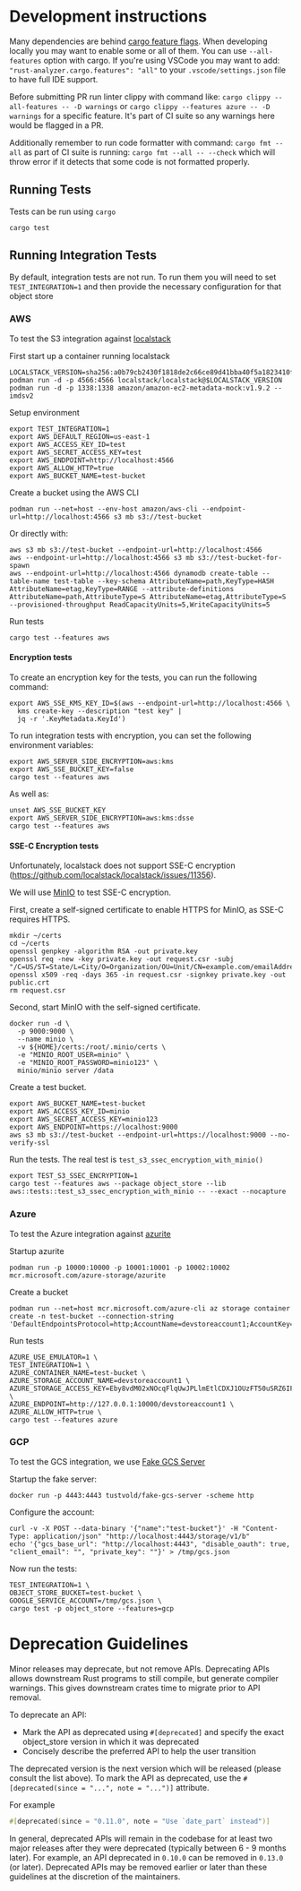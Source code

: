 <!---
  Licensed to the Apache Software Foundation (ASF) under one
  or more contributor license agreements.  See the NOTICE file
  distributed with this work for additional information
  regarding copyright ownership.  The ASF licenses this file
  to you under the Apache License, Version 2.0 (the
  "License"); you may not use this file except in compliance
  with the License.  You may obtain a copy of the License at

    http://www.apache.org/licenses/LICENSE-2.0

  Unless required by applicable law or agreed to in writing,
  software distributed under the License is distributed on an
  "AS IS" BASIS, WITHOUT WARRANTIES OR CONDITIONS OF ANY
  KIND, either express or implied.  See the License for the
  specific language governing permissions and limitations
  under the License.
-->

# Development instructions

Many dependencies are behind [cargo feature flags](https://doc.rust-lang.org/cargo/reference/features.html). When developing locally you may want to enable some or all of them. You can use `--all-features` option with cargo. If you're using VSCode you may want to add: `"rust-analyzer.cargo.features": "all"` to your `.vscode/settings.json` file to have full IDE support.

Before submitting PR run linter clippy with command like: `cargo clippy --all-features -- -D warnings` or `cargo clippy --features azure -- -D warnings` for a specific feature. It's part of CI suite so any warnings here would be flagged in a PR.

Additionally remember to run code formatter with command: `cargo fmt --all` as part of CI suite is running: `cargo fmt --all -- --check` which will throw error if it detects that some code is not formatted properly.

## Running Tests

Tests can be run using `cargo`

```shell
cargo test
```

## Running Integration Tests

By default, integration tests are not run. To run them you will need to set `TEST_INTEGRATION=1` and then provide the
necessary configuration for that object store

### AWS

To test the S3 integration against [localstack](https://localstack.cloud/)

First start up a container running localstack

```shell
LOCALSTACK_VERSION=sha256:a0b79cb2430f1818de2c66ce89d41bba40f5a1823410f5a7eaf3494b692eed97
podman run -d -p 4566:4566 localstack/localstack@$LOCALSTACK_VERSION
podman run -d -p 1338:1338 amazon/amazon-ec2-metadata-mock:v1.9.2 --imdsv2
```

Setup environment

```shell
export TEST_INTEGRATION=1
export AWS_DEFAULT_REGION=us-east-1
export AWS_ACCESS_KEY_ID=test
export AWS_SECRET_ACCESS_KEY=test
export AWS_ENDPOINT=http://localhost:4566
export AWS_ALLOW_HTTP=true
export AWS_BUCKET_NAME=test-bucket
```

Create a bucket using the AWS CLI

```shell
podman run --net=host --env-host amazon/aws-cli --endpoint-url=http://localhost:4566 s3 mb s3://test-bucket
```

Or directly with:

```shell
aws s3 mb s3://test-bucket --endpoint-url=http://localhost:4566
aws --endpoint-url=http://localhost:4566 s3 mb s3://test-bucket-for-spawn
aws --endpoint-url=http://localhost:4566 dynamodb create-table --table-name test-table --key-schema AttributeName=path,KeyType=HASH AttributeName=etag,KeyType=RANGE --attribute-definitions AttributeName=path,AttributeType=S AttributeName=etag,AttributeType=S --provisioned-throughput ReadCapacityUnits=5,WriteCapacityUnits=5
```

Run tests

```shell
cargo test --features aws
```

#### Encryption tests

To create an encryption key for the tests, you can run the following command:

```shell
export AWS_SSE_KMS_KEY_ID=$(aws --endpoint-url=http://localhost:4566 \
  kms create-key --description "test key" |
  jq -r '.KeyMetadata.KeyId')
```

To run integration tests with encryption, you can set the following environment variables:

```shell
export AWS_SERVER_SIDE_ENCRYPTION=aws:kms
export AWS_SSE_BUCKET_KEY=false
cargo test --features aws
```

As well as:

```shell
unset AWS_SSE_BUCKET_KEY
export AWS_SERVER_SIDE_ENCRYPTION=aws:kms:dsse
cargo test --features aws
```

#### SSE-C Encryption tests

Unfortunately, localstack does not support SSE-C encryption (https://github.com/localstack/localstack/issues/11356).

We will use [MinIO](https://min.io/docs/minio/container/operations/server-side-encryption.html) to test SSE-C encryption.

First, create a self-signed certificate to enable HTTPS for MinIO, as SSE-C requires HTTPS.

```shell
mkdir ~/certs
cd ~/certs
openssl genpkey -algorithm RSA -out private.key
openssl req -new -key private.key -out request.csr -subj "/C=US/ST=State/L=City/O=Organization/OU=Unit/CN=example.com/emailAddress=email@example.com"
openssl x509 -req -days 365 -in request.csr -signkey private.key -out public.crt
rm request.csr
```

Second, start MinIO with the self-signed certificate.

```shell
docker run -d \
  -p 9000:9000 \
  --name minio \
  -v ${HOME}/certs:/root/.minio/certs \
  -e "MINIO_ROOT_USER=minio" \
  -e "MINIO_ROOT_PASSWORD=minio123" \
  minio/minio server /data
```

Create a test bucket.

```shell
export AWS_BUCKET_NAME=test-bucket
export AWS_ACCESS_KEY_ID=minio
export AWS_SECRET_ACCESS_KEY=minio123
export AWS_ENDPOINT=https://localhost:9000
aws s3 mb s3://test-bucket --endpoint-url=https://localhost:9000 --no-verify-ssl
```

Run the tests. The real test is `test_s3_ssec_encryption_with_minio()`

```shell
export TEST_S3_SSEC_ENCRYPTION=1
cargo test --features aws --package object_store --lib aws::tests::test_s3_ssec_encryption_with_minio -- --exact --nocapture
```

### Azure

To test the Azure integration
against [azurite](https://docs.microsoft.com/en-us/azure/storage/common/storage-use-azurite?tabs=visual-studio)

Startup azurite

```shell
podman run -p 10000:10000 -p 10001:10001 -p 10002:10002 mcr.microsoft.com/azure-storage/azurite
```

Create a bucket

```shell
podman run --net=host mcr.microsoft.com/azure-cli az storage container create -n test-bucket --connection-string 'DefaultEndpointsProtocol=http;AccountName=devstoreaccount1;AccountKey=Eby8vdM02xNOcqFlqUwJPLlmEtlCDXJ1OUzFT50uSRZ6IFsuFq2UVErCz4I6tq/K1SZFPTOtr/KBHBeksoGMGw==;BlobEndpoint=http://127.0.0.1:10000/devstoreaccount1;QueueEndpoint=http://127.0.0.1:10001/devstoreaccount1;'
```

Run tests

```shell
AZURE_USE_EMULATOR=1 \
TEST_INTEGRATION=1 \
AZURE_CONTAINER_NAME=test-bucket \
AZURE_STORAGE_ACCOUNT_NAME=devstoreaccount1 \
AZURE_STORAGE_ACCESS_KEY=Eby8vdM02xNOcqFlqUwJPLlmEtlCDXJ1OUzFT50uSRZ6IFsuFq2UVErCz4I6tq/K1SZFPTOtr/KBHBeksoGMGw== \
AZURE_ENDPOINT=http://127.0.0.1:10000/devstoreaccount1 \
AZURE_ALLOW_HTTP=true \
cargo test --features azure
```

### GCP

To test the GCS integration, we use [Fake GCS Server](https://github.com/fsouza/fake-gcs-server)

Startup the fake server:

```shell
docker run -p 4443:4443 tustvold/fake-gcs-server -scheme http
```

Configure the account:
```shell
curl -v -X POST --data-binary '{"name":"test-bucket"}' -H "Content-Type: application/json" "http://localhost:4443/storage/v1/b"
echo '{"gcs_base_url": "http://localhost:4443", "disable_oauth": true, "client_email": "", "private_key": ""}' > /tmp/gcs.json
```

Now run the tests:
```shell
TEST_INTEGRATION=1 \
OBJECT_STORE_BUCKET=test-bucket \
GOOGLE_SERVICE_ACCOUNT=/tmp/gcs.json \
cargo test -p object_store --features=gcp
```

# Deprecation Guidelines

Minor releases may deprecate, but not remove APIs. Deprecating APIs allows
downstream Rust programs to still compile, but generate compiler warnings. This
gives downstream crates time to migrate prior to API removal.

To deprecate an API:

- Mark the API as deprecated using `#[deprecated]` and specify the exact object_store version in which it was deprecated
- Concisely describe the preferred API to help the user transition

The deprecated version is the next version which will be released (please
consult the list above). To mark the API as deprecated, use the
`#[deprecated(since = "...", note = "...")]` attribute.

For example

```rust
#[deprecated(since = "0.11.0", note = "Use `date_part` instead")]
```

In general, deprecated APIs will remain in the codebase for at least two major releases after
they were deprecated (typically between 6 - 9 months later). For example, an API
deprecated in `0.10.0` can be removed in `0.13.0` (or later). Deprecated APIs
may be removed earlier or later than these guidelines at the discretion of the
maintainers.
